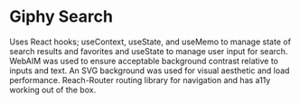 # Giphy Search
Uses React hooks; useContext, useState, and useMemo to manage state of search results and favorites and useState to manage user input for search.
WebAIM was used to ensure acceptable background contrast relative to inputs and text.
An SVG background was used for visual aesthetic and load performance.
Reach-Router routing library for navigation and has a11y working out of the box.
